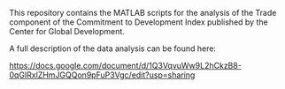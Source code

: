 This repository contains the MATLAB scripts for the analysis of the Trade component of the Commitment to Development Index published by the Center for Global Development.

A full description of the data analysis can be found here:

https://docs.google.com/document/d/1Q3VqvuWw9L2hCkzB8-0qGIRxlZHmJGQQon9pFuP3Vgc/edit?usp=sharing
